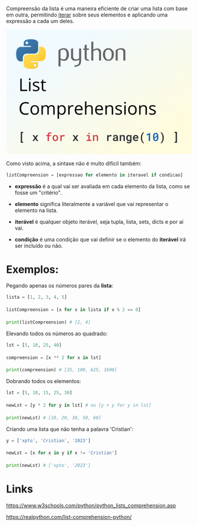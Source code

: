 Compreensão da lista é uma maneira eficiente de criar uma lista com base em outra, permitindo [iterar](../DS%20&%20Iterators/Itarables%20and%20Iterators.md) sobre seus elementos e aplicando uma expressão a cada um deles.

![](../../../Images/Python/List%20Compreension/Pasted%20image%2020231220231314.png)

Como visto acima, a sintaxe não é muito difícil também:
```python
listCompreension = [expressao for elemento in iteravel if condicao]
```

- **expressão** é a qual vai ser avaliada em cada elemento da lista, como se fosse um "critério".

- **elemento** significa literalmente a variável que vai representar o elemento na lista.

- **iterável** é qualquer objeto iterável, seja tupla, lista, sets, dicts e por aí vai.

- **condição** é uma condição que vai definir se o elemento do **iterável** irá ser incluído ou não.

# Exemplos:

Pegando apenas os números pares da **lista**:
```python
lista = [1, 2, 3, 4, 5]

listCompreension = [x for x in lista if x % 2 == 0]

print(listCompreension) # [2, 4]
```

Elevando todos os números ao quadrado:
```python
lst = [5, 10, 25, 40]

compreension = [x ** 2 for x in lst]

print(compreension) # [25, 100, 625, 1600]
```

Dobrando todos os elementos:
```python
lst = [5, 10, 15, 25, 30]

newLst = [y * 2 for y in lst] # ou [y + y for y in lst]

print(newLst) # [10, 20, 30, 50, 60]
```

Criando uma lista que não tenha a palavra 'Cristian':
```python
y = ['xpto', 'Cristian', '2023']

newLst = [x for x in y if x != 'Cristian']

print(newLst) # ['xpto', '2023']
```

# Links

https://www.w3schools.com/python/python_lists_comprehension.asp

https://realpython.com/list-comprehension-python/